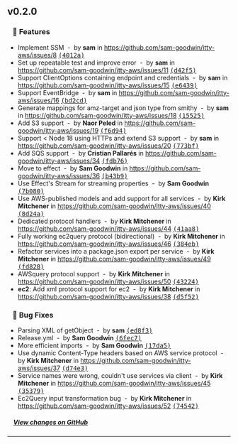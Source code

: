 ## v0.2.0

### &nbsp;&nbsp;&nbsp;🚀 Features

- Implement SSM &nbsp;-&nbsp; by **sam** in https://github.com/sam-goodwin/itty-aws/issues/8 [<samp>(4012a)</samp>](https://github.com/sam-goodwin/itty-aws/commit/4012a83c)
- Set up repeatable test and improve error &nbsp;-&nbsp; by **sam** in https://github.com/sam-goodwin/itty-aws/issues/11 [<samp>(d42f5)</samp>](https://github.com/sam-goodwin/itty-aws/commit/d42f5a84)
- Support ClientOptions containing endpoint and credentials &nbsp;-&nbsp; by **sam** in https://github.com/sam-goodwin/itty-aws/issues/15 [<samp>(e6439)</samp>](https://github.com/sam-goodwin/itty-aws/commit/e6439d8b)
- Support EventBridge &nbsp;-&nbsp; by **sam** in https://github.com/sam-goodwin/itty-aws/issues/16 [<samp>(bd2cd)</samp>](https://github.com/sam-goodwin/itty-aws/commit/bd2cd1b7)
- Generate mappings for amz-target and json type from smithy &nbsp;-&nbsp; by **sam** in https://github.com/sam-goodwin/itty-aws/issues/18 [<samp>(15525)</samp>](https://github.com/sam-goodwin/itty-aws/commit/1552566e)
- Add S3 support &nbsp;-&nbsp; by **Naor Peled** in https://github.com/sam-goodwin/itty-aws/issues/19 [<samp>(f6d94)</samp>](https://github.com/sam-goodwin/itty-aws/commit/f6d94f18)
- Support < Node 18 using HTTPs and extend S3 support &nbsp;-&nbsp; by **sam** in https://github.com/sam-goodwin/itty-aws/issues/20 [<samp>(773bf)</samp>](https://github.com/sam-goodwin/itty-aws/commit/773bf0e2)
- Add SQS support &nbsp;-&nbsp; by **Cristian Pallarés** in https://github.com/sam-goodwin/itty-aws/issues/34 [<samp>(fdb76)</samp>](https://github.com/sam-goodwin/itty-aws/commit/fdb76bcd)
- Move to effect &nbsp;-&nbsp; by **Sam Goodwin** in https://github.com/sam-goodwin/itty-aws/issues/36 [<samp>(b43b9)</samp>](https://github.com/sam-goodwin/itty-aws/commit/b43b9cb8)
- Use Effect's Stream for streaming properties &nbsp;-&nbsp; by **Sam Goodwin** [<samp>(7b080)</samp>](https://github.com/sam-goodwin/itty-aws/commit/7b080c81)
- Use AWS-published models and add support for all services &nbsp;-&nbsp; by **Kirk Mitchener** in https://github.com/sam-goodwin/itty-aws/issues/40 [<samp>(8d24a)</samp>](https://github.com/sam-goodwin/itty-aws/commit/8d24adcd)
- Dedicated protocol handlers &nbsp;-&nbsp; by **Kirk Mitchener** in https://github.com/sam-goodwin/itty-aws/issues/44 [<samp>(41aa8)</samp>](https://github.com/sam-goodwin/itty-aws/commit/41aa860e)
- Fully working ec2query protocol (bidirectional) &nbsp;-&nbsp; by **Kirk Mitchener** in https://github.com/sam-goodwin/itty-aws/issues/46 [<samp>(384eb)</samp>](https://github.com/sam-goodwin/itty-aws/commit/384eb662)
- Refactor services into a package.json export per service &nbsp;-&nbsp; by **Kirk Mitchener** in https://github.com/sam-goodwin/itty-aws/issues/49 [<samp>(fd828)</samp>](https://github.com/sam-goodwin/itty-aws/commit/fd828c2a)
- AWSquery protocol support &nbsp;-&nbsp; by **Kirk Mitchener** in https://github.com/sam-goodwin/itty-aws/issues/50 [<samp>(43224)</samp>](https://github.com/sam-goodwin/itty-aws/commit/43224f24)
- **ec2**: Add xml protocol support for ec2 &nbsp;-&nbsp; by **Kirk Mitchener** in https://github.com/sam-goodwin/itty-aws/issues/38 [<samp>(d5f52)</samp>](https://github.com/sam-goodwin/itty-aws/commit/d5f52dde)

### &nbsp;&nbsp;&nbsp;🐞 Bug Fixes

- Parsing XML of getObject &nbsp;-&nbsp; by **sam** [<samp>(ed8f3)</samp>](https://github.com/sam-goodwin/itty-aws/commit/ed8f3e44)
- Release.yml &nbsp;-&nbsp; by **Sam Goodwin** [<samp>(6fec7)</samp>](https://github.com/sam-goodwin/itty-aws/commit/6fec7a26)
- More efficient imports &nbsp;-&nbsp; by **Sam Goodwin** [<samp>(17da5)</samp>](https://github.com/sam-goodwin/itty-aws/commit/17da59ce)
- Use dynamic Content-Type headers based on AWS service protocol &nbsp;-&nbsp; by **Kirk Mitchener** in https://github.com/sam-goodwin/itty-aws/issues/37 [<samp>(d74e3)</samp>](https://github.com/sam-goodwin/itty-aws/commit/d74e32ff)
- Service names were wrong, couldn't use services via client &nbsp;-&nbsp; by **Kirk Mitchener** in https://github.com/sam-goodwin/itty-aws/issues/45 [<samp>(35379)</samp>](https://github.com/sam-goodwin/itty-aws/commit/35379f18)
- Ec2Query input transformation bug &nbsp;-&nbsp; by **Kirk Mitchener** in https://github.com/sam-goodwin/itty-aws/issues/52 [<samp>(74542)</samp>](https://github.com/sam-goodwin/itty-aws/commit/74542b1d)

##### &nbsp;&nbsp;&nbsp;&nbsp;[View changes on GitHub](https://github.com/sam-goodwin/itty-aws/compare/21e5a85d2d96268b9afbb10f2f1b83b64e0aabb0...v0.2.0)

---

